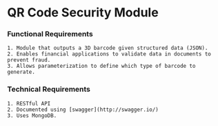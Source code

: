 # QR Code Security Module

### Functional Requirements

    1. Module that outputs a 3D barcode given structured data (JSON).
    2. Enables financial applications to validate data in documents to prevent fraud.
    3. Allows parameterization to define which type of barcode to generate.
    
### Technical Requirements

    1. RESTful API
    2. Documented using [swagger](http://swagger.io/)
    3. Uses MongoDB.
